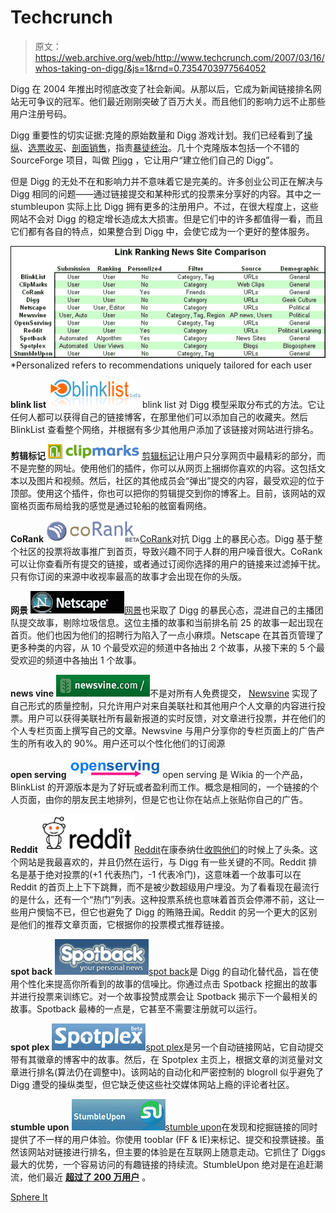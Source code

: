 # Techcrunch

> 原文：<https://web.archive.org/web/http://www.techcrunch.com/2007/03/16/whos-taking-on-digg/&js=1&rnd=0.7354703977564052>

Digg 在 2004 年推出时彻底改变了社会新闻。从那以后，它成为新闻链接排名网站无可争议的冠军。他们最近刚刚突破了百万大关。而且他们的影响力远不止那些用户注册号码。

Digg 重要性的切实证据:克隆的原始数量和 Digg 游戏计划。我们已经看到了[操纵](https://web.archive.org/web/20070318011801/http://www.techcrunch.com/2006/10/18/spike-the-vote-another-cancer-aimed-at-digg/)、[选票收买](https://web.archive.org/web/20070318011801/http://www.techcrunch.com/2007/02/01/digg-removes-list-of-top-users/)、[剖面销售](https://web.archive.org/web/20070318011801/http://www.techcrunch.com/2006/07/30/digg-profile-for-sale-on-ebay/)，指责[暴徒统治](https://web.archive.org/web/20070318011801/http://blogs.zdnet.com/social/?p=39)。几十个克隆版本包括一个不错的 SourceForge 项目，叫做 [Pligg](https://web.archive.org/web/20070318011801/http://sourceforge.net/projects/pligg/) ，它让用户“建立他们自己的 Digg”。

但是 Digg 的无处不在和影响力并不意味着它是完美的。许多创业公司正在解决与 Digg 相同的问题——通过链接提交和某种形式的投票来分享好的内容。其中之一 stumbleupon 实际上比 Digg 拥有更多的注册用户。不过，在很大程度上，这些网站不会对 Digg 的稳定增长造成太大损害。但是它们中的许多都值得一看，而且它们都有各自的特点，如果整合到 Digg 中，会使它成为一个更好的整体服务。

![linkrankcomp1.png](img/050237125cb805f10f94178bff7849e1.png)*Personalized refers to recommendations uniquely tailored for each user

**blink list**
[![blinklist150.png](img/f24c18fd85bb4e780618b5ef22c1c66b.png)](https://web.archive.org/web/20070318011801/http://blinklist.com/)blink list 对 Digg 模型采取分布式的方法。它让任何人都可以获得自己的链接博客，在那里他们可以添加自己的收藏夹。然后 BlinkList 查看整个网络，并根据有多少其他用户添加了该链接对网站进行排名。

**剪辑标记**
[![clipmarks150.png](img/0f612a675621273149c4db4438453fb3.png)](https://web.archive.org/web/20070318011801/http://clipmarks.com/)[剪辑标记](https://web.archive.org/web/20070318011801/http://www.techcrunch.com/2007/02/27/clipmarks-a-highlighter-for-the-web/)让用户只分享网页中最精彩的部分，而不是完整的网址。使用他们的插件，你可以从网页上捆绑你喜欢的内容。这包括文本以及图片和视频。然后，社区的其他成员会“弹出”提交的内容，最受欢迎的位于顶部。使用这个插件，你也可以把你的剪辑提交到你的博客上。目前，该网站的双窗格页面布局给我的感觉是通过轮船的舷窗看网络。

**CoRank**
[![corank150.png](img/ff7cd97066ee8a93050d9202919943ac.png)](https://web.archive.org/web/20070318011801/http://corank.com/)[CoRank](https://web.archive.org/web/20070318011801/http://www.techcrunch.com/2007/03/08/corank-launches-twist-on-social-bookmarking/)对抗 Digg 上的暴民心态。Digg 基于整个社区的投票将故事推广到首页，导致兴趣不同于人群的用户噪音很大。CoRank 可以让你查看所有提交的链接，或者通过订阅你选择的用户的链接来过滤掉干扰。只有你订阅的来源中收视率最高的故事才会出现在你的头版。

**网景**
[![netscape150.png](img/6b0baa7404c87625f81d8ffb06bff8c2.png)](https://web.archive.org/web/20070318011801/http://netscape.com/)[网景](https://web.archive.org/web/20070318011801/http://www.techcrunch.com/2006/06/14/aol-netscape-launches-massive-digg-like-site/)也采取了 Digg 的暴民心态，混进自己的主播团队提交故事，剔除垃圾信息。这位主播的故事和当前排名前 25 的故事一起出现在首页。他们也因为他们的招聘行为陷入了一点小麻烦。Netscape 在其首页管理了更多种类的内容，从 10 个最受欢迎的频道中各抽出 2 个故事，从接下来的 5 个最受欢迎的频道中各抽出 1 个故事。

**news vine**
[![newsvine150.png](img/c78fe60b344d3f673008f781f294972d.png)](https://web.archive.org/web/20070318011801/http://newsvine.com/)不是对所有人免费提交， [Newsvine](https://web.archive.org/web/20070318011801/http://www.techcrunch.com/2005/11/09/newvine-to-enter-social-news-ranks/) 实现了自己形式的质量控制，只允许用户对来自美联社和其他用户个人文章的内容进行投票。用户可以获得美联社所有最新报道的实时反馈，对文章进行投票，并在他们的个人专栏页面上撰写自己的文章。Newsvine 与用户分享你的专栏页面上的广告产生的所有收入的 90%。用户还可以个性化他们的订阅源

**open serving**
[![openserving150.png](img/cc2096727aeea66e564aece4ab93639f.png)](https://web.archive.org/web/20070318011801/http://openserving.com/)open serving 是 Wikia 的一个产品，BlinkList 的开源版本是为了好玩或者盈利而工作。概念是相同的，一个链接的个人页面，由你的朋友民主地排列，但是它也让你在站点上张贴你自己的广告。

**Reddit**
[![reddit150.png](img/ebe5e8375f992b5a70b3e09990da3fd8.png)](https://web.archive.org/web/20070318011801/http://reddit.com/)[Reddit](https://web.archive.org/web/20070318011801/http://www.techcrunch.com/2006/10/31/interview-with-reddit-founders/)在康泰纳仕[收购他们](https://web.archive.org/web/20070318011801/http://www.techcrunch.com/2006/10/31/breaking-news-conde-nastwired-acquires-reddit/)的时候上了头条。这个网站是我最喜欢的，并且仍然在运行，与 Digg 有一些关键的不同。Reddit 排名是基于绝对投票的(+1 代表热门，-1 代表冷门)，这意味着一个故事可以在 Reddit 的首页上上下下跳舞，而不是被少数超级用户埋没。为了看看现在最流行的是什么，还有一个“热门”列表。这种投票系统也意味着首页会停滞不前，这让一些用户懊恼不已，但它也避免了 Digg 的贿赂丑闻。Reddit 的另一个更大的区别是他们的推荐文章页面，它根据你的投票模式推荐链接。

**spot back**
[![spotback150.png](img/0555cc19b0478f7a52897caac4e5bd79.png)](https://web.archive.org/web/20070318011801/http://spotback.com/)[spot back](https://web.archive.org/web/20070318011801/http://www.techcrunch.com/2007/03/11/spotback-launches-their-rate-everything-widget/)是 Digg 的自动化替代品，旨在使用个性化来提高你所看到的故事的信噪比。你通过点击 Spotback 挖掘出的故事并进行投票来训练它。对一个故事投赞成票会让 Spotback 揭示下一个最相关的故事。Spotback 最棒的一点是，它甚至不需要注册就可以运行。

**spot plex**
[![spotplex150.png](img/840b8d36cfad3c3586e3e2b151962c51.png)](https://web.archive.org/web/20070318011801/http://spotplex.com/)[spot plex](https://web.archive.org/web/20070318011801/http://www.techcrunch.com/2007/02/28/exclusive-is-spotplex-a-better-digg/)是另一个自动链接网站，它自动提交带有其徽章的博客中的故事。然后，在 Spotplex 主页上，根据文章的浏览量对文章进行排名(算法仍在调整中)。该网站的自动化和严密控制的 blogroll 似乎避免了 Digg 遭受的操纵类型，但它缺乏使这些社交媒体网站上瘾的评论者社区。

**stumble upon**
[![stumble150.png](img/33a60b182e18b5aa82a8b1f45ac4a3d9.png)](https://web.archive.org/web/20070318011801/http://stumbleupon.com/)[stumble upon](https://web.archive.org/web/20070318011801/http://www.techcrunch.com/2006/07/18/stumbleupon-now-ie-friendly/)在发现和挖掘链接的同时提供了不一样的用户体验。你使用 tooblar (FF & IE)来标记、提交和投票链接。虽然该网站对链接进行排名，但主要的体验是在互联网上随意走动。它抓住了 Diggs 最大的优势，一个容易访问的有趣链接的持续流。StumbleUpon 绝对是在追赶潮流，他们最近 [**超过了 200 万用户**](https://web.archive.org/web/20070318011801/http://www.prweb.com//releases/2007/3/prweb511876.htm) 。

[Sphere It](https://web.archive.org/web/20070318011801/http://www.sphere.com/search?q=sphereit:http://www.techcrunch.com/2007/03/16/whos-taking-on-digg/ "Related Blogs & Articles")